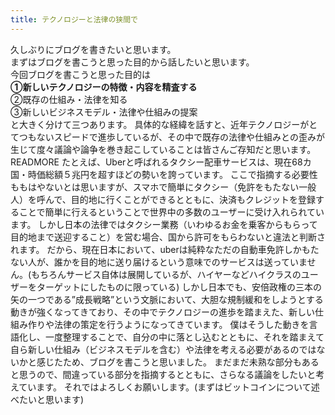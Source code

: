 ```yaml
---
title: テクノロジーと法律の狭間で
---
```

久しぶりにブログを書きたいと思います。<br>
まずはブログを書こうと思った目的から話したいと思います。<br>
今回ブログを書こうと思った目的は<br>
<b>①新しいテクノロジーの特徴・内容を精査する</b><br>
②既存の仕組み・法律を知る<br>
③新しいビジネスモデル・法律や仕組みの提案<br>
と大きく分けて三つあります。
具体的な経緯を話すと、近年テクノロジーがとてつもないスピードで進歩しているが、その中で既存の法律や仕組みとの歪みが生じて度々議論や論争を巻き起こしていることは皆さんご存知だと思います。<br>
READMORE
たとえば、Uberと呼ばれるタクシー配車サービスは、現在68カ国・時価総額５兆円を超すほどの勢いを誇っています。
ここで指摘する必要性ももはやないとは思いますが、スマホで簡単にタクシー（免許をもたない一般人）を呼んで、目的地に行くことができるとともに、決済もクレジットを登録することで簡単に行えるということで世界中の多数のユーザーに受け入れられています。
しかし日本の法律ではタクシー業務（いわゆるお金を乗客からもらって目的地まで送迎すること）を営む場合、国から許可をもらわないと違法と判断されます。
だから、現在日本において、uberは純粋なただの自動車免許しかもたない人が、誰かを目的地に送り届けるという意味でのサービスは送っていません。(もちろんサービス自体は展開しているが、ハイヤーなどハイクラスのユーザーをターゲットにしたものに限っている)
しかし日本でも、安倍政権の三本の矢の一つである”成長戦略”という文脈において、大胆な規制緩和をしようとする動きが強くなってきており、その中でテクノロジーの進歩を踏まえた、新しい仕組み作りや法律の策定を行うようになってきています。
僕はそうした動きを言語化し、一度整理することで、自分の中に落とし込むとともに、それを踏まえて自ら新しい仕組み（ビジネスモデルを含む）や法律を考える必要があるのではないかと感じたため、ブログを書こうと思いました。
まだまだ未熟な部分もあると思うので、間違っている部分を指摘するとともに、さらなる議論をしたいと考えています。
それではよろしくお願いします。(まずはビットコインについて述べたいと思います)
